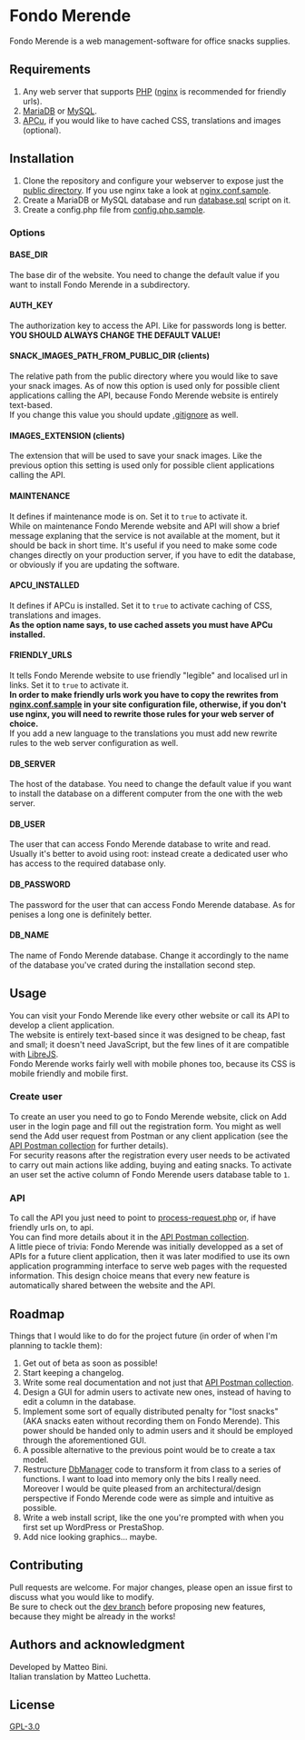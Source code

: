 # Fondo Merende
Fondo Merende is a web management-software for office snacks supplies.

## Requirements
1. Any web server that supports [PHP](https://www.php.net/) ([nginx](https://nginx.org/) is recommended for friendly urls).
2. [MariaDB](https://mariadb.org/) or [MySQL](https://www.mysql.com/).
3. [APCu](https://www.php.net/manual/en/book.apcu.php), if you would like to have cached CSS, translations and images (optional).

## Installation
1. Clone the repository and configure your webserver to expose just the [public directory](public). If you use nginx take a look at [nginx.conf.sample](nginx.conf.sample).  
2. Create a MariaDB or MySQL database and run [database.sql](database.sql) script on it.  
3. Create a config.php file from [config.php.sample](config.php.sample).  

### Options  

#### BASE\_DIR
The base dir of the website. You need to change the default value if you want to install Fondo Merende in a subdirectory.

#### AUTH\_KEY
The authorization key to access the API. Like for passwords long is better.  
**YOU SHOULD ALWAYS CHANGE THE DEFAULT VALUE!**

#### SNACK\_IMAGES\_PATH\_FROM\_PUBLIC\_DIR (clients)
The relative path from the public directory where you would like to save your snack images. As of now this option is used only for possible client applications calling the API, because Fondo Merende website is entirely text-based.  
If you change this value you should update [.gitignore](.gitignore) as well.

#### IMAGES\_EXTENSION (clients)
The extension that will be used to save your snack images. Like the previous option this setting is used only for possible client applications calling the API. 

#### MAINTENANCE
It defines if maintenance mode is on. Set it to `true` to activate it.  
While on maintenance Fondo Merende website and API will show a brief message explaning that the service is not available at the moment, but it should be back in short time. It's useful if you need to make some code changes directly on your production server, if you have to edit the database, or obviously if you are updating the software.

#### APCU\_INSTALLED
It defines if APCu is installed. Set it to `true` to activate caching of CSS, translations and images.  
**As the option name says, to use cached assets you must have APCu installed.**

#### FRIENDLY\_URLS
It tells Fondo Merende website to use friendly "legible" and localised url in links. Set it to `true` to activate it.  
**In order to make friendly urls work you have to copy the rewrites from [nginx.conf.sample](nginx.conf.sample) in your site configuration file, otherwise, if you don't use nginx, you will need to rewrite those rules for your web server of choice.**  
If you add a new language to the translations you must add new rewrite rules to the web server configuration as well.

#### DB\_SERVER
The host of the database. You need to change the default value if you want to install the database on a different computer from the one with the web server. 

#### DB\_USER
The user that can access Fondo Merende database to write and read. Usually it's better to avoid using root: instead create a dedicated user who has access to the required database only.

#### DB\_PASSWORD
The password for the user that can access Fondo Merende database. As for penises a long one is definitely better.

#### DB\_NAME
The name of Fondo Merende database. Change it accordingly to the name of the database you've crated during the installation second step.

## Usage
You can visit your Fondo Merende like every other website or call its API to develop a client application.  
The website is entirely text-based since it was designed to be cheap, fast and small; it doesn't need JavaScript, but the few lines of it are compatible with [LibreJS](https://www.gnu.org/software/librejs/).  
Fondo Merende works fairly well with mobile phones too, because its CSS is mobile friendly and mobile first.

### Create user
To create an user you need to go to Fondo Merende website, click on Add user in the login page and fill out the registration form. You might as well send the Add user request from Postman or any client application (see the [API Postman collection](Postman/Fondo&#32;Merende.postman_collection.json) for further details).  
For security reasons after the registration every user needs to be activated to carry out main actions like adding, buying and eating snacks. To activate an user set the active column of Fondo Merende users database table to `1`.

### API
To call the API you just need to point to [process-request.php](public/process-request.php) or, if have friendly urls on, to api.  
You can find more details about it in the [API Postman collection](Postman/Fondo&#32;Merende.postman_collection.json).  
A little piece of trivia: Fondo Merende was initially developped as a set of APIs for a future client application, then it was later modified to use its own application programming interface to serve web pages with the requested information. This design choice means that every new feature is automatically shared between the website and the API.

## Roadmap
Things that I would like to do for the project future (in order of when I'm planning to tackle them):

1. Get out of beta as soon as possible!
2. Start keeping a changelog.
3. Write some real documentation and not just that [API Postman collection](Postman/Fondo&#32;Merende.postman_collection.json).
4. Design a GUI for admin users to activate new ones, instead of having to edit a column in the database.
5. Implement some sort of equally distributed penalty for "lost snacks" (AKA snacks eaten without recording them on Fondo Merende). This power should be handed only to admin users and it should be employed through the aforementioned GUI.
6. A possible alternative to the previous point would be to create a tax model.
7. Restructure [DbManager](DbManager.php) code to transform it from class to a series of functions. I want to load into memory only the bits I really need. Moreover I would be quite pleased from an architectural/design perspective if Fondo Merende code were as simple and intuitive as possible.
8. Write a web install script, like the one you're prompted with when you first set up WordPress or PrestaShop.
9. Add nice looking graphics... maybe.

## Contributing
Pull requests are welcome. For major changes, please open an issue first to discuss what you would like to modify.  
Be sure to check out the [dev branch](/tree/dev/) before proposing new features, because they might be already in the works!

## Authors and acknowledgment
Developed by Matteo Bini.  
Italian translation by Matteo Luchetta.

## License
[GPL-3.0](https://www.gnu.org/licenses/gpl-3.0)
